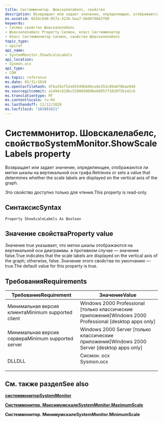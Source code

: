 ```yaml
---
title: Системмонитор. Шовскалелабелс, свойство
description: Возвращает или задает значение, определяющее, отображаются ли метки шкалы на вертикальной оси графа.
ms.assetid: 655bc6d0-057a-4226-baa7-66d679b62f00
keywords:
- Сисмон свойство Шовскалелабелс
- Шовскалелабелс Property Сисмон, класс Системмонитор
- Класс Системмонитор Сисмон, свойство Шовскалелабелс
topic_type:
- apiref
api_name:
- SystemMonitor.ShowScaleLabels
api_location:
- Sysmon.ocx
api_type:
- COM
ms.topic: reference
ms.date: 05/31/2018
ms.openlocfilehash: 4fba35ef52e65549b640ce8e353c89a6f8bae948
ms.sourcegitcommit: a1494c819bc5200050696e66057f1020f5b142cb
ms.translationtype: MT
ms.contentlocale: ru-RU
ms.lasthandoff: 12/12/2020
ms.locfileid: "103891621"
---
```

# <a name="systemmonitorshowscalelabels-property"></a><span data-ttu-id="dcf82-106">Системмонитор. Шовскалелабелс, свойство</span><span class="sxs-lookup"><span data-stu-id="dcf82-106">SystemMonitor.ShowScaleLabels property</span></span>

<span data-ttu-id="dcf82-107">Возвращает или задает значение, определяющее, отображаются ли метки шкалы на вертикальной оси графа.</span><span class="sxs-lookup"><span data-stu-id="dcf82-107">Retrieves or sets a value that determines whether the scale labels are displayed on the vertical axis of the graph.</span></span>

<span data-ttu-id="dcf82-108">Это свойство доступно только для чтения.</span><span class="sxs-lookup"><span data-stu-id="dcf82-108">This property is read-only.</span></span>

## <a name="syntax"></a><span data-ttu-id="dcf82-109">Синтаксис</span><span class="sxs-lookup"><span data-stu-id="dcf82-109">Syntax</span></span>


```VB
Property ShowScaleLabels As Boolean
```



## <a name="property-value"></a><span data-ttu-id="dcf82-110">Значение свойства</span><span class="sxs-lookup"><span data-stu-id="dcf82-110">Property value</span></span>

<span data-ttu-id="dcf82-111">Значение true указывает, что метки шкалы отображаются на вертикальной оси диаграммы. в противном случае — значение false.</span><span class="sxs-lookup"><span data-stu-id="dcf82-111">True indicates that the scale labels are displayed on the vertical axis of the graph; otherwise, false.</span></span> <span data-ttu-id="dcf82-112">Значение этого свойства по умолчанию — true.</span><span class="sxs-lookup"><span data-stu-id="dcf82-112">The default value for this property is true.</span></span>

## <a name="requirements"></a><span data-ttu-id="dcf82-113">Требования</span><span class="sxs-lookup"><span data-stu-id="dcf82-113">Requirements</span></span>



| <span data-ttu-id="dcf82-114">Требование</span><span class="sxs-lookup"><span data-stu-id="dcf82-114">Requirement</span></span> | <span data-ttu-id="dcf82-115">Значение</span><span class="sxs-lookup"><span data-stu-id="dcf82-115">Value</span></span> |
|-------------------------------------|---------------------------------------------------------------------------------------|
| <span data-ttu-id="dcf82-116">Минимальная версия клиента</span><span class="sxs-lookup"><span data-stu-id="dcf82-116">Minimum supported client</span></span><br/> | <span data-ttu-id="dcf82-117">Windows 2000 Professional \[только классические приложения\]</span><span class="sxs-lookup"><span data-stu-id="dcf82-117">Windows 2000 Professional \[desktop apps only\]</span></span><br/>                            |
| <span data-ttu-id="dcf82-118">Минимальная версия сервера</span><span class="sxs-lookup"><span data-stu-id="dcf82-118">Minimum supported server</span></span><br/> | <span data-ttu-id="dcf82-119">Windows 2000 Server \[только классические приложения\]</span><span class="sxs-lookup"><span data-stu-id="dcf82-119">Windows 2000 Server \[desktop apps only\]</span></span><br/>                                  |
| <span data-ttu-id="dcf82-120">DLL</span><span class="sxs-lookup"><span data-stu-id="dcf82-120">DLL</span></span><br/>                      | <dl> <span data-ttu-id="dcf82-121"><dt>Сисмон. ocx</dt></span><span class="sxs-lookup"><span data-stu-id="dcf82-121"><dt>Sysmon.ocx</dt></span></span> </dl> |



## <a name="see-also"></a><span data-ttu-id="dcf82-122">См. также раздел</span><span class="sxs-lookup"><span data-stu-id="dcf82-122">See also</span></span>

<dl> <dt>

[<span data-ttu-id="dcf82-123">**системмонитор**</span><span class="sxs-lookup"><span data-stu-id="dcf82-123">**SystemMonitor**</span></span>](systemmonitor.md)
</dt> <dt>

[<span data-ttu-id="dcf82-124">**Системмонитор. Максимумскале**</span><span class="sxs-lookup"><span data-stu-id="dcf82-124">**SystemMonitor.MaximumScale**</span></span>](systemmonitor-maximumscale.md)
</dt> <dt>

<span data-ttu-id="dcf82-125">**Системмонитор. Минимумскале**</span><span class="sxs-lookup"><span data-stu-id="dcf82-125">**SystemMonitor.MinimumScale**</span></span>
</dt> </dl>

 

 





